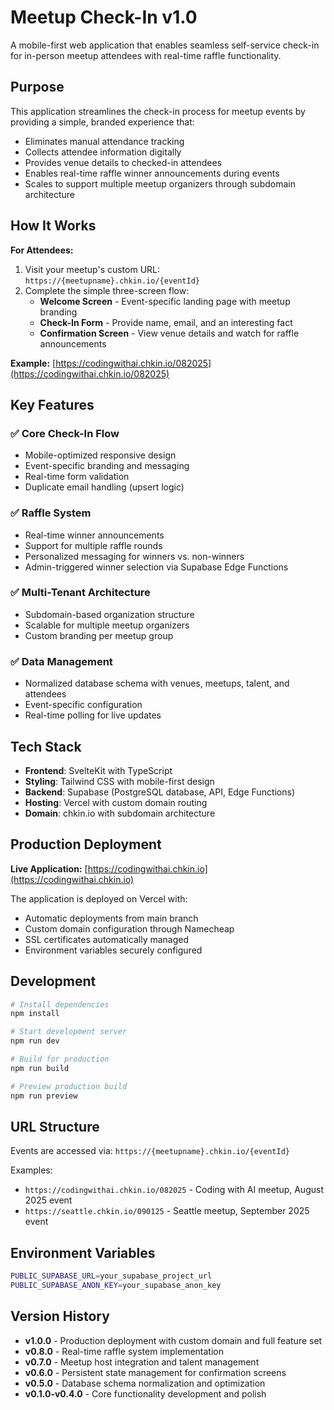 # Meetup Check-In v1.0

A mobile-first web application that enables seamless self-service check-in for in-person meetup attendees with real-time raffle functionality.

## Purpose

This application streamlines the check-in process for meetup events by providing a simple, branded experience that:
- Eliminates manual attendance tracking
- Collects attendee information digitally
- Provides venue details to checked-in attendees
- Enables real-time raffle winner announcements during events
- Scales to support multiple meetup organizers through subdomain architecture

## How It Works

**For Attendees:**
1. Visit your meetup's custom URL: `https://{meetupname}.chkin.io/{eventId}`
2. Complete the simple three-screen flow:
   - **Welcome Screen** - Event-specific landing page with meetup branding
   - **Check-In Form** - Provide name, email, and an interesting fact
   - **Confirmation Screen** - View venue details and watch for raffle announcements

**Example:** [https://codingwithai.chkin.io/082025](https://codingwithai.chkin.io/082025)

## Key Features

### ✅ Core Check-In Flow
- Mobile-optimized responsive design
- Event-specific branding and messaging
- Real-time form validation
- Duplicate email handling (upsert logic)

### ✅ Raffle System
- Real-time winner announcements
- Support for multiple raffle rounds
- Personalized messaging for winners vs. non-winners
- Admin-triggered winner selection via Supabase Edge Functions

### ✅ Multi-Tenant Architecture
- Subdomain-based organization structure
- Scalable for multiple meetup organizers
- Custom branding per meetup group

### ✅ Data Management
- Normalized database schema with venues, meetups, talent, and attendees
- Event-specific configuration
- Real-time polling for live updates

## Tech Stack

- **Frontend**: SvelteKit with TypeScript
- **Styling**: Tailwind CSS with mobile-first design
- **Backend**: Supabase (PostgreSQL database, API, Edge Functions)
- **Hosting**: Vercel with custom domain routing
- **Domain**: chkin.io with subdomain architecture

## Production Deployment

**Live Application:** [https://codingwithai.chkin.io](https://codingwithai.chkin.io)

The application is deployed on Vercel with:
- Automatic deployments from main branch
- Custom domain configuration through Namecheap
- SSL certificates automatically managed
- Environment variables securely configured

## Development

```sh
# Install dependencies
npm install

# Start development server
npm run dev

# Build for production
npm run build

# Preview production build
npm run preview
```

## URL Structure

Events are accessed via: `https://{meetupname}.chkin.io/{eventId}`

Examples:
- `https://codingwithai.chkin.io/082025` - Coding with AI meetup, August 2025 event
- `https://seattle.chkin.io/090125` - Seattle meetup, September 2025 event

## Environment Variables

```sh
PUBLIC_SUPABASE_URL=your_supabase_project_url
PUBLIC_SUPABASE_ANON_KEY=your_supabase_anon_key
```

## Version History

- **v1.0.0** - Production deployment with custom domain and full feature set
- **v0.8.0** - Real-time raffle system implementation
- **v0.7.0** - Meetup host integration and talent management
- **v0.6.0** - Persistent state management for confirmation screens
- **v0.5.0** - Database schema normalization and optimization
- **v0.1.0-v0.4.0** - Core functionality development and polish

